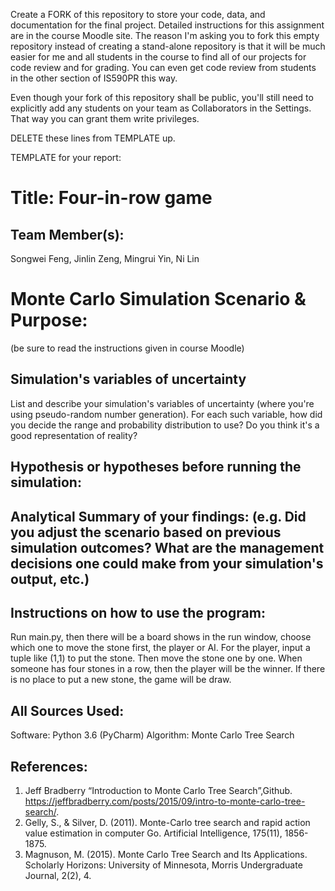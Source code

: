 Create a FORK of this repository to store your code, data, and documentation for the final project. Detailed instructions for this assignment are in the course Moodle site.  The reason I'm asking you to fork this empty repository instead of creating a stand-alone repository is that it will be much easier for me and all students in the course to find all of our projects for code review and for grading. You can even get code review from students in the other section of IS590PR this way.

Even though your fork of this repository shall be public, you'll still need to explicitly add any students on your team as Collaborators in the Settings. That way you can grant them write privileges.

DELETE these lines from TEMPLATE up.

TEMPLATE for your report:

# Title: Four-in-row game

## Team Member(s): 
Songwei Feng, Jinlin Zeng, Mingrui Yin, Ni Lin

# Monte Carlo Simulation Scenario & Purpose:
(be sure to read the instructions given in course Moodle)

## Simulation's variables of uncertainty
List and describe your simulation's variables of uncertainty (where you're using pseudo-random number generation). For each such variable, how did you decide the range and probability distribution to use?  Do you think it's a good representation of reality?

## Hypothesis or hypotheses before running the simulation:

## Analytical Summary of your findings: (e.g. Did you adjust the scenario based on previous simulation outcomes?  What are the management decisions one could make from your simulation's output, etc.)

## Instructions on how to use the program:
Run main.py, then there will be a board shows in the run window, choose which one to move the stone first, the player or AI. For the player, input a tuple like (1,1) to put the stone. Then move the stone one by one. When someone has four stones in a row, then the player will be the winner. If there is no place to put a new stone, the game will be draw.

## All Sources Used:
Software: Python 3.6 (PyCharm)
Algorithm: Monte Carlo Tree Search

## References:
1. Jeff Bradberry “Introduction to Monte Carlo Tree Search”,Github. https://jeffbradberry.com/posts/2015/09/intro-to-monte-carlo-tree-search/.
2. Gelly, S., & Silver, D. (2011). Monte-Carlo tree search and rapid action value estimation in computer Go. Artificial Intelligence, 175(11), 1856-1875.
3. Magnuson, M. (2015). Monte Carlo Tree Search and Its Applications. Scholarly Horizons: University of Minnesota, Morris Undergraduate Journal, 2(2), 4.
